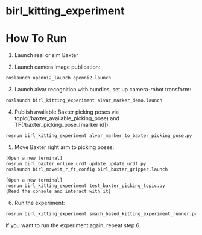 # birl_kitting_experiment

# How To Run

1. Launch real or sim Baxter

2. Launch camera image publication:

```bash
roslaunch openni2_launch openni2.launch
```

3. Launch alvar recognition with bundles, set up camera-robot transform:

```bash
roslaunch birl_kitting_experiment alvar_marker_demo.launch
```

4. Publish available Baxter picking poses via topic(/baxter_available_picking_pose) and TF(/baxter_picking_pose_[marker id]):

```bash
rosrun birl_kitting_experiment alvar_marker_to_baxter_picking_pose.py
```

5. Move Baxter right arm to picking poses:
```bash
[Open a new terminal]
rosrun birl_baxter_online_urdf_update update_urdf.py
roslaunch birl_moveit_r_ft_config birl_baxter_gripper.launch

[Open a new terminal]
rosrun birl_kitting_experiment test_baxter_picking_topic.py 
[Read the console and interact with it]
```

6. Run the experiment:
```bash
rosrun birl_kitting_experiment smach_based_kitting_experiment_runner.py
```

If you want to run the experiment again, repeat step 6.
